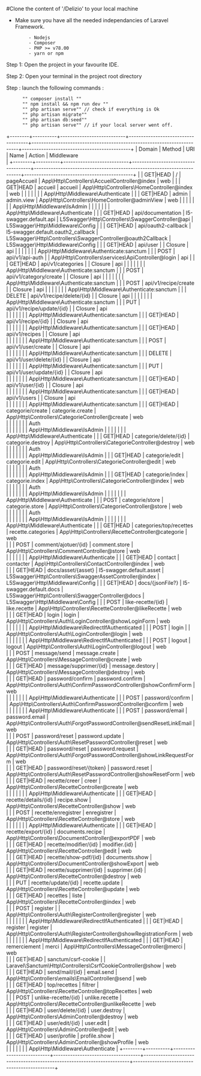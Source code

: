  #Clone the content of '/Delizio' to your local machine
 
 - Make sure you have all the needed independancies of Laravel Framework. 
 
            - Nodejs
            - Composer
            - PHP >= v78.00
            - yarn or npm 

  
  Step 1: Open the project in your favourite IDE.
  
  Step 2: Open your terminal in the project root directory
  
  Step : launch the following commands :
  
          "" composer install ""
          "" npm install && npm run dev ""
          "" php artisan serve"" // check if everything is Ok
          "" php artisan migrate""
          "" php artisan db:seed""
          "" php artisan serve"" // if your local server went off.
  


+--------+----------+---------------------------+------------------------------------+------------------------------------------------------------------------+---------------------------------------------+
| Domain | Method   | URI                       | Name                               | Action                                                                 | Middleware     
                             |
+--------+----------+---------------------------+------------------------------------+------------------------------------------------------------------------+---------------------------------------------+
|        | GET|HEAD | /                         | pageAccueil                        | App\Http\Controllers\AccueilController@index                           | web                                         |
|        | GET|HEAD | accueil                   | accueil                            | App\Http\Controllers\HomeController@index                              | web                                         |
|        |          |                           |                                    |                                                                        | App\Http\Middleware\Authenticate            |
|        | GET|HEAD | admin                     | admin.view                         | App\Http\Controllers\HomeController@adminView                          | web                                         |
|        |          |                           |                                    |                                                                        | App\Http\Middleware\IsAdmin                 |
|        |          |                           |                                    |                                                                        | App\Http\Middleware\Authenticate            |
|        | GET|HEAD | api/documentation         | l5-swagger.default.api             | L5Swagger\Http\Controllers\SwaggerController@api                       | L5Swagger\Http\Middleware\Config            |
|        | GET|HEAD | api/oauth2-callback       | l5-swagger.default.oauth2_callback | L5Swagger\Http\Controllers\SwaggerController@oauth2Callback            | L5Swagger\Http\Middleware\Config            |
|        | GET|HEAD | api/user                  |                                    | Closure                                                                | api                                         |
|        |          |                           |                                    |                                                                        | App\Http\Middleware\Authenticate:sanctum    |
|        | POST     | api/v1/api-auth           |                                    | App\Http\Controllers\services\ApiController@login                      | api                                         |
|        | GET|HEAD | api/v1/categories         |                                    | Closure                                                                | api                                         |
|        |          |                           |                                    |                                                                        | App\Http\Middleware\Authenticate:sanctum    |
|        | POST     | api/v1/category/create    |                                    | Closure                                                                | api                                         |
|        |          |                           |                                    |                                                                        | App\Http\Middleware\Authenticate:sanctum    |
|        | POST     | api/v1/recipe/create      |                                    | Closure                                                                | api                                         |
|        |          |                           |                                    |                                                                        | App\Http\Middleware\Authenticate:sanctum    |
|        | DELETE   | api/v1/recipe/delete/{id} |                                    | Closure                                                                | api                                         |
|        |          |                           |                                    |                                                                        | App\Http\Middleware\Authenticate:sanctum    |
|        | PUT      | api/v1/recipe/update/{id} |                                    | Closure                                                                | api            
                             |
|        |          |                           |                                    |                                                                        | App\Http\Middleware\Authenticate:sanctum    |
|        | GET|HEAD | api/v1/recipe/{id}        |                                    | Closure                                                                | api            
                             |
|        |          |                           |                                    |                                                                        | App\Http\Middleware\Authenticate:sanctum    |
|        | GET|HEAD | api/v1/recipes            |                                    | Closure                                                                | api            
                             |
|        |          |                           |                                    |                                                                        | App\Http\Middleware\Authenticate:sanctum    |
|        | POST     | api/v1/user/create        |                                    | Closure                                                                | api            
                             |
|        |          |                           |                                    |                                                                        | App\Http\Middleware\Authenticate:sanctum    |
|        | DELETE   | api/v1/user/delete/{id}   |                                    | Closure                                                                | api            
                             |
|        |          |                           |                                    |                                                                        | App\Http\Middleware\Authenticate:sanctum    |
|        | PUT      | api/v1/user/update/{id}   |                                    | Closure                                                                | api            
                             |
|        |          |                           |                                    |                                                                        | App\Http\Middleware\Authenticate:sanctum    |
|        | GET|HEAD | api/v1/user/{id}          |                                    | Closure                                                                | api            
                             |
|        |          |                           |                                    |                                                                        | App\Http\Middleware\Authenticate:sanctum    |
|        | GET|HEAD | api/v1/users              |                                    | Closure                                                                | api            
                             |
|        |          |                           |                                    |                                                                        | App\Http\Middleware\Authenticate:sanctum    |
|        | GET|HEAD | categorie/create          | categorie.create                   | App\Http\Controllers\CategorieController@create                        | web            
                             |
|        |          |                           |                                    |                                                                        | Auth           
                             |
|        |          |                           |                                    |                                                                        | App\Http\Middleware\IsAdmin                 |
|        |          |                           |                                    |                                                                        | App\Http\Middleware\Authenticate            |
|        | GET|HEAD | categorie/delete/{id}     | categorie.destroy                  | App\Http\Controllers\CategorieController@destroy                       | web            
                             |
|        |          |                           |                                    |                                                                        | Auth           
                             |
|        |          |                           |                                    |                                                                        | App\Http\Middleware\IsAdmin                 |
|        | GET|HEAD | categorie/edit            | categorie.edit                     | App\Http\Controllers\CategorieController@edit                          | web            
                             |
|        |          |                           |                                    |                                                                        | Auth           
                             |
|        |          |                           |                                    |                                                                        | App\Http\Middleware\IsAdmin                 |
|        | GET|HEAD | categorie/index           | categorie.index                    | App\Http\Controllers\CategorieController@index                         | web            
                             |
|        |          |                           |                                    |                                                                        | Auth           
                             |
|        |          |                           |                                    |                                                                        | App\Http\Middleware\IsAdmin                 |
|        |          |                           |                                    |                                                                        | App\Http\Middleware\Authenticate            |
|        | POST     | categorie/store           | categorie.store                    | App\Http\Controllers\CategorieController@store                         | web            
                             |
|        |          |                           |                                    |                                                                        | Auth           
                             |
|        |          |                           |                                    |                                                                        | App\Http\Middleware\IsAdmin                 |
|        |          |                           |                                    |                                                                        | App\Http\Middleware\Authenticate            |
|        | GET|HEAD | categories/top/recettes   | recette.categories                 | App\Http\Controllers\RecetteController@categorie                       | web            
                             |
|        | POST     | comment/ajotuer/{id}      | comment.store                      | App\Http\Controllers\CommentController@store                           | web            
                             |
|        |          |                           |                                    |                                                                        | App\Http\Middleware\Authenticate            |
|        | GET|HEAD | contact                   | contacter                          | App\Http\Controllers\ContactController@index                           | web            
                             |
|        | GET|HEAD | docs/asset/{asset}        | l5-swagger.default.asset           | L5Swagger\Http\Controllers\SwaggerAssetController@index                | L5Swagger\Http\Middleware\Config            |
|        | GET|HEAD | docs/{jsonFile?}          | l5-swagger.default.docs            | L5Swagger\Http\Controllers\SwaggerController@docs                      | L5Swagger\Http\Middleware\Config            |
|        | POST     | like-recette/{id}         | like.recette                       | App\Http\Controllers\RecetteController@likeRecette                     | web            
                             |
|        | GET|HEAD | login                     | login                              | App\Http\Controllers\Auth\LoginController@showLoginForm                | web            
                             |
|        |          |                           |                                    |                                                                        | App\Http\Middleware\RedirectIfAuthenticated |
|        | POST     | login                     |                                    | App\Http\Controllers\Auth\LoginController@login                        | web            
                             |
|        |          |                           |                                    |                                                                        | App\Http\Middleware\RedirectIfAuthenticated |
|        | POST     | logout                    | logout                             | App\Http\Controllers\Auth\LoginController@logout                       | web            
                             |
|        | POST     | message/send              | message.create                     | App\Http\Controllers\MessageController@create                          | web            
                             |
|        | GET|HEAD | message/supprimer/{id}    | message.destory                    | App\Http\Controllers\MessageController@destroy                         | web            
                             |
|        | GET|HEAD | password/confirm          | password.confirm                   | App\Http\Controllers\Auth\ConfirmPasswordController@showConfirmForm    | web            
                             |
|        |          |                           |                                    |                                                                        | App\Http\Middleware\Authenticate            |
|        | POST     | password/confirm          |                                    | App\Http\Controllers\Auth\ConfirmPasswordController@confirm            | web            
                             |
|        |          |                           |                                    |                                                                        | App\Http\Middleware\Authenticate            |
|        | POST     | password/email            | password.email                     | App\Http\Controllers\Auth\ForgotPasswordController@sendResetLinkEmail  | web            
                             |
|        | POST     | password/reset            | password.update                    | App\Http\Controllers\Auth\ResetPasswordController@reset                | web            
                             |
|        | GET|HEAD | password/reset            | password.request                   | App\Http\Controllers\Auth\ForgotPasswordController@showLinkRequestForm | web            
                             |
|        | GET|HEAD | password/reset/{token}    | password.reset                     | App\Http\Controllers\Auth\ResetPasswordController@showResetForm        | web            
                             |
|        | GET|HEAD | recette/creer             | creer                              | App\Http\Controllers\RecetteController@create                          | web            
                             |
|        |          |                           |                                    |                                                                        | App\Http\Middleware\Authenticate            |
|        | GET|HEAD | recette/details/{id}      | recipe.show                        | App\Http\Controllers\RecetteController@show                            | web            
                             |
|        | POST     | recette/enregistrer       | enregistrer                        | App\Http\Controllers\RecetteController@store                           | web            
                             |
|        |          |                           |                                    |                                                                        | App\Http\Middleware\Authenticate            |
|        | GET|HEAD | recette/export/{id}       | documents.recipe                   | App\Http\Controllers\DocumentController@exportPDF                      | web            
                             |
|        | GET|HEAD | recette/modifier/{id}     | modifier.{id}                      | App\Http\Controllers\RecetteController@edit                            | web            
                             |
|        | GET|HEAD | recette/show-pdf/{id}     | documents.show                     | App\Http\Controllers\DocumentController@showExport                     | web            
                             |
|        | GET|HEAD | recette/supprimer/{id}    | supprimer.{id}                     | App\Http\Controllers\RecetteController@destroy                         | web            
                             |
|        | PUT      | recette/update/{id}       | recette.update                     | App\Http\Controllers\RecetteController@update                          | web            
                             |
|        | GET|HEAD | recettes                  | liste                              | App\Http\Controllers\RecetteController@index                           | web            
                             |
|        | POST     | register                  |                                    | App\Http\Controllers\Auth\RegisterController@register                  | web            
                             |
|        |          |                           |                                    |                                                                        | App\Http\Middleware\RedirectIfAuthenticated |
|        | GET|HEAD | register                  | register                           | App\Http\Controllers\Auth\RegisterController@showRegistrationForm      | web            
                             |
|        |          |                           |                                    |                                                                        | App\Http\Middleware\RedirectIfAuthenticated |
|        | GET|HEAD | remerciement              | merci                              | App\Http\Controllers\MessageController@merci                           | web            
                             |
|        | GET|HEAD | sanctum/csrf-cookie       |                                    | Laravel\Sanctum\Http\Controllers\CsrfCookieController@show             | web            
                             |
|        | GET|HEAD | send/mail/{id}            | email.send                         | App\Http\Controllers\emails\EmailController@send                       | web            
                             |
|        | GET|HEAD | top/recettes              | filtrer                            | App\Http\Controllers\RecetteController@topRecettes                     | web            
                             |
|        | POST     | unlike-recette/{id}       | unlike.recette                     | App\Http\Controllers\RecetteController@unlikeRecette                   | web            
                             |
|        | GET|HEAD | user/delete/{id}          | user.destroy                       | App\Http\Controllers\AdminController@destroy                           | web            
                             |
|        | GET|HEAD | user/edit/{id}            | user.edit                          | App\Http\Controllers\AdminController@edit                              | web            
                             |
|        | GET|HEAD | user/profile              | profile.show                       | App\Http\Controllers\AdminController@showProfile                       | web            
                             |
|        |          |                           |                                    |                                                                        | App\Http\Middleware\Authenticate            |
+--------+----------+---------------------------+------------------------------------+------------------------------------------------------------------------+---------------------------------------------+
